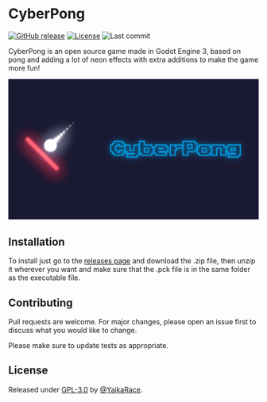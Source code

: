 # CyberPong

[![GitHub release](https://img.shields.io/github/release/YaikaRace/cyberpong?include_prereleases=&sort=semver&color=blue)](https://github.com/YaikaRace/cyberpong/releases/) [![License](https://img.shields.io/badge/License-GPL--3.0-blue)](#license)
![Last commit](https://badgen.net/github/last-commit/yaikarace/cyberpong/main)

CyberPong is an open source game made in Godot Engine 3, based on pong and adding a lot of neon effects with extra additions to make the game more fun!

![](./splash.png)

## Installation
To install just go to the [releases page](https://github.com/YaikaRace/cyberpong/releases) and download the .zip file, then unzip it wherever you want and make sure that the .pck file is in the same folder as the executable file.

## Contributing

Pull requests are welcome. For major changes, please open an issue first
to discuss what you would like to change.

Please make sure to update tests as appropriate.

## License

Released under [GPL-3.0](/LICENSE) by [@YaikaRace](https://github.com/YaikaRace).
